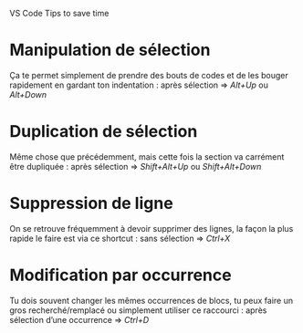 VS Code Tips to save time

# Manipulation de sélection
Ça te permet simplement de prendre des bouts de codes et de les bouger rapidement en gardant ton indentation :
après sélection => *Alt+Up* ou *Alt+Down*

# Duplication de sélection
Même chose que précédemment, mais cette fois la section va carrément être dupliquée :
après sélection => *Shift+Alt+Up* ou *Shift+Alt+Down*

# Suppression de ligne
On se retrouve fréquemment à devoir supprimer des lignes, la façon la plus rapide le faire est via ce shortcut :
sans sélection => *Ctrl+X*

# Modification par occurrence
Tu dois souvent changer les mêmes occurrences de blocs, tu peux faire un gros recherché/remplacé ou simplement utiliser ce raccourci :
après sélection d’une occurrence => *Ctrl+D*